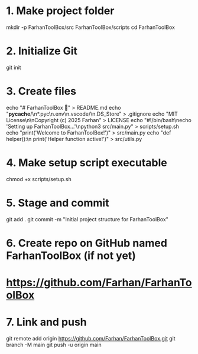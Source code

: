 # 1. Make project folder
mkdir -p FarhanToolBox/src FarhanToolBox/scripts
cd FarhanToolBox

# 2. Initialize Git
git init

# 3. Create files
echo "# FarhanToolBox 🚀" > README.md
echo "__pycache__/\n*.pyc\n.env\n.vscode/\n.DS_Store" > .gitignore
echo "MIT License\n\nCopyright (c) 2025 Farhan" > LICENSE
echo "#!/bin/bash\necho 'Setting up FarhanToolBox...'\npython3 src/main.py" > scripts/setup.sh
echo "print('Welcome to FarhanToolBox!')" > src/main.py
echo "def helper():\n    print('Helper function active!')" > src/utils.py

# 4. Make setup script executable
chmod +x scripts/setup.sh

# 5. Stage and commit
git add .
git commit -m "Initial project structure for FarhanToolBox"

# 6. Create repo on GitHub named FarhanToolBox (if not yet)
# https://github.com/Farhan/FarhanToolBox

# 7. Link and push
git remote add origin https://github.com/Farhan/FarhanToolBox.git
git branch -M main
git push -u origin main
